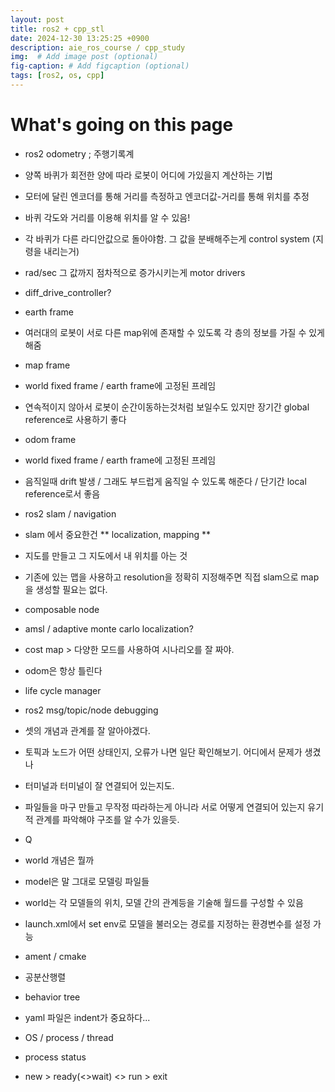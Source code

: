 ```yaml
---
layout: post
title: ros2 + cpp_stl
date: 2024-12-30 13:25:25 +0900
description: aie_ros_course / cpp_study
img:  # Add image post (optional)
fig-caption: # Add figcaption (optional)
tags: [ros2, os, cpp]
---
```

# What's going on this page

* ros2 odometry ; 주행기록계
 * 양쪽 바퀴가 회전한 양에 따라 로봇이 어디에 가있을지 계산하는 기법
 * 모터에 달린 엔코더를 통해 거리를 측정하고 엔코더값-거리를 통해 위치를 추정
 * 바퀴 각도와 거리를 이용해 위치를 알 수 있음!
 * 각 바퀴가 다른 라디안값으로 돌아야함. 그 값을 분배해주는게 control system  (지령을 내리는거)
 * rad/sec 그 값까지 점차적으로 증가시키는게 motor drivers
 * diff_drive_controller?
 
 * earth frame
  * 여러대의 로봇이 서로 다른 map위에 존재할 수 있도록 각 층의 정보를 가질 수 있게 해줌
 * map frame
  * world fixed frame / earth frame에 고정된 프레임
  * 연속적이지 않아서 로봇이 순간이동하는것처럼 보일수도 있지만 장기간 global reference로 사용하기 좋다
 * odom frame
  * world fixed frame / earth frame에 고정된 프레임
  * 음직일때 drift 발생 / 그래도 부드럽게 움직일 수 있도록 해준다 / 단기간 local reference로서 좋음 
  
* ros2 slam / navigation
 * slam 에서 중요한건 ** localization, mapping **
 * 지도를 만들고 그 지도에서 내 위치를 아는 것
 * 기존에 있는 맵을 사용하고 resolution을 정확히 지정해주면 직접 slam으로 map을 생성할 필요는 없다.
 * composable node
 * amsl / adaptive monte carlo localization?
 * cost map > 다양한 모드를 사용하여 시나리오를 잘 짜야.
 * odom은 항상 틀린다
 * life cycle manager
 
* ros2 msg/topic/node debugging
 * 셋의 개념과 관계를 잘 알아야겠다.
 * 토픽과 노드가 어떤 상태인지, 오류가 나면 일단 확인해보기. 어디에서 문제가 생겼나
 * 터미널과 터미널이 잘 연결되어 있는지도.
 * 파일들을 마구 만들고 무작정 따라하는게 아니라 서로 어떻게 연결되어 있는지 유기적 관계를 파악해야 구조를 알 수가 있을듯.
 
* Q
 * world 개념은 뭘까
  * model은 말 그대로 모델링 파일들 
  * world는 각 모델들의 위치, 모델 간의 관계등을 기술해 월드를 구성할 수 있음
  * launch.xml에서 set env로 모델을 불러오는 경로를 지정하는 환경변수를 설정 가능
 * ament / cmake
 * 공분산행렬
 * behavior tree
 * yaml 파일은 indent가 중요하다...

* OS / process / thread
 * process status
  * new > ready(<>wait) <> run > exit
  
 
